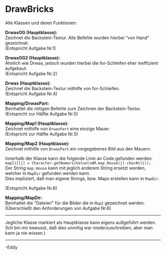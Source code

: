 # DrawBricks

Alle Klassen und deren Funktionen:

**DrwasOG (Hauptklasse):**  
Zeichnet die Backstein-Textur. Alle Befehle wurden hierbei "von Hand" gezeichnet.  
(Entspricht Aufgabe Nr.1)

**DrwasOG2 (Hauptklasse):**  
Ähnlich wie Drwas, jedoch wurden hierbei die for-Schleifen eher ineffizient aufgebaut.  
(Entspricht Aufgabe Nr.2)

**Drwas (Hauptklasse):**  
Zeichnet die Backstein-Textur mithilfe von for-Schleifen.  
(Entspricht Aufgabe Nr.4)

**Mapping/DrwasPart:**  
Beinhaltet die nötigen Befehle zum Zeichnen der Backstein-Textur.  
(Entspricht zur Hälfte Aufgabe Nr.5)

**Mapping/Map1 (Hauptklasse):**  
Zeichnet mithilfe von `DrwasPart` eine einzige Mauer.  
(Entspricht zur Hälfte Aufgabe Nr.5)

**Mapping/Map2 (Hauptklasse):**  
Zeichnet mithilfe von `DrwasPart` ein vorgegebenes Bild aus den Mauern.  

Innerhalb der Klasse kann die folgende Linie an Code gefunden werden:  
`map[i][j] = Character.getNumericValue(smM.map_House(j).charAt(i));`  
Der String `map_House` kann mit jeglich anderem String ersetzt werden, welcher in `MapDir` gefunden werden kann.  
Dies impliziert, daß man eigene Strings, bzw. Maps erstellen kann in `MapDir`.

(Entspricht Aufgabe Nr.6)

**Mapping/MapDir:**  
Beinhaltet die "Dateien" für die Bilder die in `Map2` gezeichnet werden.  
(Überschießt den Anforderungen von Aufgabe Nr.6)

---

Jegliche Klasse markiert als Hauptklasse kann eigens außgeführt werden. (Ich bin mir bewusst, daß dies unnötig war niederzuschreiben, aber man kann ja nie wissen.)

---

-Eddy
